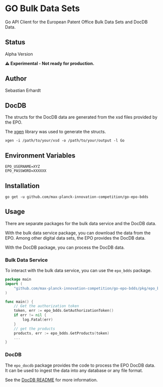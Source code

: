 # GO Bulk Data Sets

Go API Client for the European Patent Office Bulk Data Sets and DocDB Data.

## Status

Alpha Version

**⚠️ Experimental - Not ready for production.**

## Author
Sebastian Erhardt

## DocDB

The structs for the DocDB data are generated from the xsd files provided by the EPO.

The [xgen](https://github.com/xuri/xgen) library was used to generate the structs.
```
xgen -i /path/to/your/xsd -o /path/to/your/output -l Go
```

## Environment Variables

```
EPO_USERNAME=XYZ
EPO_PASSWORD=XXXXXX
```
## Installation

```shell
go get -u github.com/max-planck-innovation-competition/go-epo-bdds
```

## Usage

There are separate packages for the bulk data service and the DocDB data.

With the bulk data service package, you can download the data from the EPO.
Among other digital data sets, the EPO provides the DocDB data.

With the DocDB package, you can process the DocDB data.

### Bulk Data Service

To interact with the bulk data service, you can use the `epo_bdds` package.

```go
package main
import (
	"github.com/max-planck-innovation-competition/go-epo-bdds/pkg/epo_bdds"
)

func main() {
    // Get the authorization token
    token, err := epo_bdds.GetAuthorizationToken()
	if err != nil {
        log.Fatal(err)
    }
	// get the products 
    products, err := epo_bdds.GetProducts(token)
	...
}
```

### DocDB

The `epo_docdb` package provides the code to process the EPO DocDB data.
It can be used to ingest the data into any database or any file format.

See the [DocDB README](pkg/epo_docdb/README.md) for more information.
